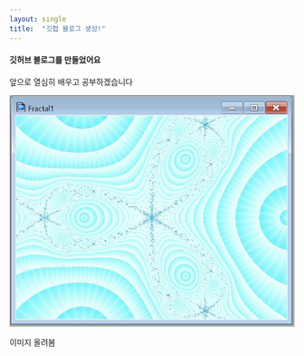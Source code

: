 ```yaml
---
layout: single
title:  "깃헙 블로그 생성!"
---
```


#### 깃허브 블로그를 만들었어요



앞으로 열심히 배우고 공부하겠습니다

 ![fr](../images/2021-12-20-first/fr.JPG)

이미지 올려봄
